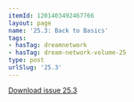 ```yaml
---
itemId: 1201403492467766
layout: page
name: '25.3: Back to Basics'
tags:
- hasTag: dreamnetwork
- hasTag: dream-network-volume-25
type: post
urlSlug: '25.3'
---
```

<a href="files/pdfs/Volume_25/25.3_back_to_basics.pdf" download="">Download issue 25.3</a>